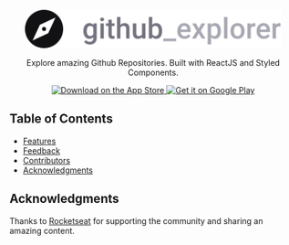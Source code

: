 <p align="center">
  <a>
    <img alt="Github Explore" title="Github Explore" src=".github/logo.svg" width="450" style="margin-top: 30px;">
  </a>
</p>

<p align="center">
  Explore amazing Github Repositories. Built with ReactJS and Styled Components.
</p>

<p align="center">
  <a href="https://itunes.apple.com/us/app/gitpoint/id1251245162?mt=8">
    <img alt="Download on the App Store" title="App Store" src="http://i.imgur.com/0n2zqHD.png" width="140">
  </a>

  <a href="https://play.google.com/store/apps/details?id=com.gitpoint">
    <img alt="Get it on Google Play" title="Google Play" src="http://i.imgur.com/mtGRPuM.png" width="140">
  </a>
</p>


## Table of Contents

- [Features](#features)
- [Feedback](#feedback)
- [Contributors](#contributors)
- [Acknowledgments](#acknowledgments)


## Acknowledgments

Thanks to [Rocketseat](https://rocketseat.com.br/) for supporting the community and sharing an amazing content. 
